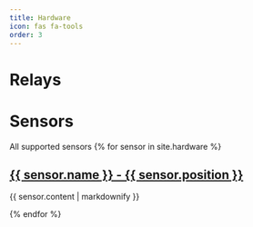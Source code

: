 ```yaml
---
title: Hardware
icon: fas fa-tools
order: 3
---
```



Relays
======

Sensors
=======
All supported sensors
{% for sensor in site.hardware %}
  <h2>
    <a href="{{ sensor.url }}">
      {{ sensor.name }} - {{ sensor.position }}
    </a>
  </h2>
  <p>{{ sensor.content | markdownify }}</p>
{% endfor %}